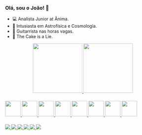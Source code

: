 ### Olá, sou o João! 👋

- :computer: Analista Junior at Ânima.
- :telescope: Intusiasta em Astrofísica e Cosmologia.
- :guitar: Guitarrista nas horas vagas.
- :cake: The Cake is a Lie.

<div align="center">
  <a href="https://github.com/joaoemc2">
  <img height="160em" src="https://github-readme-stats.vercel.app/api?username=joaoemc2&show_icons=true&theme=codeSTACKr&include_all_commits=true&count_private=true"/>
  <img height="160em" src="https://github-readme-stats.vercel.app/api/top-langs/?username=joaoemc2&layout=compact&langs_count=7&theme=codeSTACKr"/>
</div>

###

<div >
  <img style="height: 50px;" src="https://cdn.jsdelivr.net/gh/devicons/devicon/icons/html5/html5-original.svg" />        
  <img style="height: 50px;" src="https://cdn.jsdelivr.net/gh/devicons/devicon/icons/css3/css3-original.svg" />
  <img style="height: 50px;" src="https://cdn.jsdelivr.net/gh/devicons/devicon/icons/javascript/javascript-original.svg" />
  <img style="height: 50px;" src="https://cdn.jsdelivr.net/gh/devicons/devicon/icons/react/react-original.svg" />
  <img style="height: 50px;" src="https://cdn.jsdelivr.net/gh/devicons/devicon/icons/bootstrap/bootstrap-original.svg" />
  <img style="height: 50px;" src="https://cdn.jsdelivr.net/gh/devicons/devicon/icons/xd/xd-plain.svg" />
  <img style="height: 50px;" src="https://cdn.jsdelivr.net/gh/devicons/devicon/icons/photoshop/photoshop-plain.svg" />
  <img style="height: 50px;" src="https://cdn.jsdelivr.net/gh/devicons/devicon/icons/illustrator/illustrator-plain.svg" />
</div>
  
  ###
  
<div >
<a href="https://joaoguimaraes.com" target="_blank">
  <img src="https://img.shields.io/badge/website-000000?style=for-the-badge&logo=About.me&logoColor=white">
 </a>
 <a href="https://www.linkedin.com/in/joaoemc2/" target="_blank">
  <img src="https://img.shields.io/badge/LinkedIn-0077B5?style=for-the-badge&logo=linkedin&logoColor=white">
 </a>
 <a href="https://www.behance.net/joaoemc2" target="_blank">
  <img src="https://img.shields.io/badge/Behance-0054F7?style=for-the-badge&logo=behance&logoColor=white">
 </a>
  <a href="https://www.instagram.com/joaoemc2/" target="_blank">
  <img src="https://img.shields.io/badge/Instagram-E4405F?style=for-the-badge&logo=instagram&logoColor=white">
 </a>
  <a href="https://api.whatsapp.com/send?phone=5531971602258" target="_blank">
  <img src="https://img.shields.io/badge/WhatsApp-25D366?style=for-the-badge&logo=whatsapp&logoColor=white">
 </a>
  <a href="https://t.me/joaoemc2" target="_blank">
  <img src="https://img.shields.io/badge/Telegram-2CA5E0?style=for-the-badge&logo=telegram&logoColor=white">
 </a>
 
</div>
